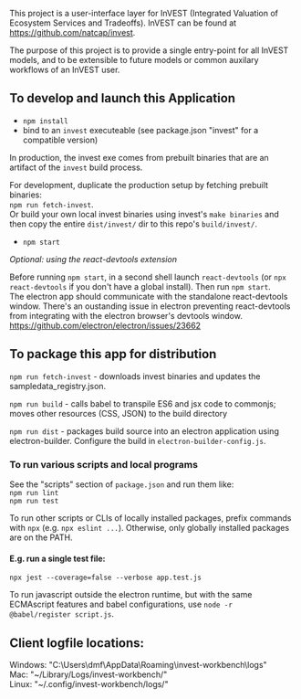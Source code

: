 This project is a user-interface layer for InVEST (Integrated Valuation of
Ecosystem Services and Tradeoffs).
InVEST can be found at https://github.com/natcap/invest.

The purpose of this project is to provide a single entry-point for all
InVEST models, and to be extensible to future models or common auxilary
workflows of an InVEST user.

## To develop and launch this Application

* `npm install`  
* bind to an `invest` executeable (see package.json "invest" for a compatible version)

In production, the invest exe comes from prebuilt binaries that are an artifact of the `invest` build process.  

For development, duplicate the production setup by fetching prebuilt binaries:  
`npm run fetch-invest`.  
Or build your own local invest binaries using invest's `make binaries` and then
copy the entire `dist/invest/` dir to this repo's `build/invest/`.  

* `npm start`

_Optional: using the react-devtools extension_  

Before running `npm start`, in a second shell launch `react-devtools` (or `npx react-devtools` if you don't have a global install). Then run `npm start`.  
The electron app should communicate with the
standalone react-devtools window. There's an oustanding issue in electron
preventing react-devtools from integrating with the electron browser's devtools window. https://github.com/electron/electron/issues/23662

## To package this app for distribution  

`npm run fetch-invest` - downloads invest binaries and updates the sampledata_registry.json.

`npm run build`  - calls babel to transpile ES6 and jsx code to commonjs; moves other resources (CSS, JSON) to the build directory

`npm run dist`  - packages build source into an electron application using electron-builder. Configure the build in `electron-builder-config.js`.  


### To run various scripts and local programs
See the "scripts" section of `package.json` and run them like:  
`npm run lint`  
`npm run test`  

To run other scripts or CLIs of locally installed packages, 
prefix commands with `npx` (e.g. `npx eslint ...`). Otherwise, only
globally installed packages are on the PATH. 

#### E.g. run a single test file:
`npx jest --coverage=false --verbose app.test.js`  

To run javascript outside the electron runtime, but with the same ECMAscript features and babel configurations, use `node -r @babel/register script.js`.  

## Client logfile locations:

Windows: "C:\Users\dmf\AppData\Roaming\invest-workbench\logs\"  
Mac: "\~/Library/Logs/invest-workbench/"  
Linux: "\~/.config/invest-workbench/logs/"  
